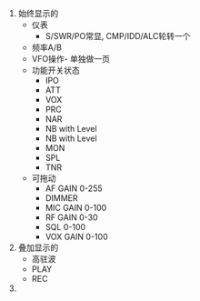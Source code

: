 1. 始终显示的
    - 仪表
        - S/SWR/PO常显, CMP/IDD/ALC轮转一个
    - 频率A/B
    - VFO操作- 单独做一页
    - 功能开关状态
        - IPO
        - ATT
        - VOX
        - PRC
        - NAR
        - NB with Level
        - NB with Level
        - MON
        - SPL
        - TNR
    - 可拖动
        - AF GAIN 0-255
        - DIMMER
        - MIC GAIN 0-100
        - RF GAIN 0-30
        - SQL 0-100
        - VOX GAIN 0-100
2. 叠加显示的
    - 高驻波
    - PLAY
    - REC
3. 